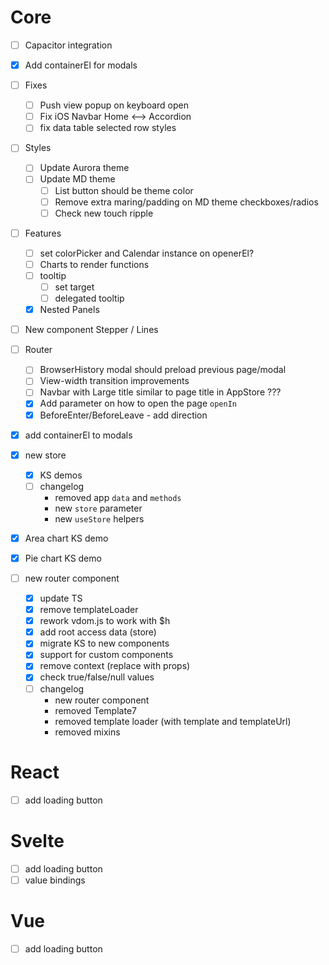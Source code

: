 # Core

- [ ] Capacitor integration
- [x] Add containerEl for modals

- [ ] Fixes
  - [ ] Push view popup on keyboard open
  - [ ] Fix iOS Navbar Home <--> Accordion
  - [ ] fix data table selected row styles
- [ ] Styles
  - [ ] Update Aurora theme
  - [ ] Update MD theme
    - [ ] List button should be theme color
    - [ ] Remove extra maring/padding on MD theme checkboxes/radios
    - [ ] Check new touch ripple
- [ ] Features
  - [ ] set colorPicker and Calendar instance on openerEl?
  - [ ] Charts to render functions
  - [ ] tooltip
    - [ ] set target
    - [ ] delegated tooltip
  - [x] Nested Panels
- [ ] New component Stepper / Lines
- [ ] Router

  - [ ] BrowserHistory modal should preload previous page/modal
  - [ ] View-width transition improvements
  - [ ] Navbar with Large title similar to page title in AppStore ???
  - [x] Add parameter on how to open the page `openIn`
  - [x] BeforeEnter/BeforeLeave - add direction

- [x] add containerEl to modals

- [x] new store
  - [x] KS demos
  - [ ] changelog
    - removed app `data` and `methods`
    - new `store` parameter
    - new `useStore` helpers
- [x] Area chart KS demo
- [x] Pie chart KS demo
- [ ] new router component
  - [x] update TS
  - [x] remove templateLoader
  - [x] rework vdom.js to work with \$h
  - [x] add root access data (store)
  - [x] migrate KS to new components
  - [x] support for custom components
  - [x] remove context (replace with props)
  - [x] check true/false/null values
  - [ ] changelog
    - new router component
    - removed Template7
    - removed template loader (with template and templateUrl)
    - removed mixins

# React

- [ ] add loading button

# Svelte

- [ ] add loading button
- [ ] value bindings

# Vue

- [ ] add loading button

